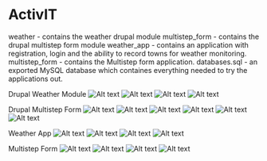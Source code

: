 # ActivIT

weather - contains the weather drupal module
multistep_form - contains the drupal multistep form module
weather_app - contains an application with registration, login and the ability to record towns for weather monitoring.
multistep_form - contains the Multistep form application.
databases.sql - an exported MySQL database which containes everything needed to try the applications out.


Drupal Weather Module
![Alt text](/drupal/weather/screenshots/1.png "Screenshot 1")
![Alt text](/drupal/weather/screenshots/2.png "Screenshot 2")
![Alt text](/drupal/weather/screenshots/3.png "Screenshot 3")
![Alt text](/drupal/weather/screenshots/4.png "Screenshot 4")


Drupal Multistep Form
![Alt text](/drupal/multistep_form/screenshots/1.png "Screenshot 1")
![Alt text](/drupal/multistep_form/screenshots/1.png "Screenshot 2")
![Alt text](/drupal/multistep_form/screenshots/1.png "Screenshot 3")
![Alt text](/drupal/multistep_form/screenshots/1.png "Screenshot 4")
![Alt text](/drupal/multistep_form/screenshots/1.png "Screenshot 5")
![Alt text](/drupal/multistep_form/screenshots/1.png "Screenshot 6")


Weather App
![Alt text](/weather_app/screenshots/1.png "Screenshot 1")
![Alt text](/weather_app/screenshots/2.png "Screenshot 2")
![Alt text](/weather_app/screenshots/3.png "Screenshot 3")
![Alt text](/weather_app/screenshots/4.png "Screenshot 4")


Multistep Form
![Alt text](/multistep_form/screenshots/1.png "Screenshot 1")
![Alt text](/multistep_form/screenshots/2.png "Screenshot 2")
![Alt text](/multistep_form/screenshots/3.png "Screenshot 3")
![Alt text](/multistep_form/screenshots/4.png "Screenshot 4")
